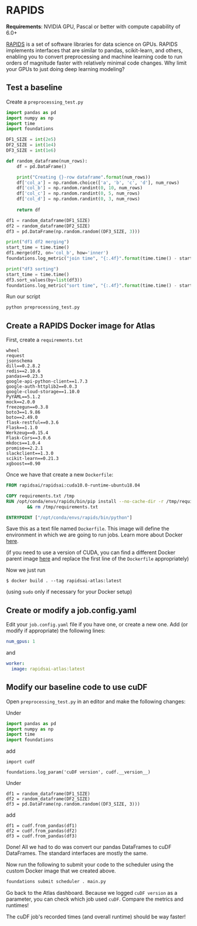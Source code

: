# RAPIDS

**Requirements**: NVIDIA GPU, Pascal or better with compute capability of 6.0+

[RAPIDS](https://developer.nvidia.com/rapids) is a set of software libraries for data science on GPUs. RAPIDS implements interfaces that are similar to pandas, scikit-learn, and others, enabling you to convert preprocessing and machine learning code to run orders of magnitude faster with relatively minimal code changes. Why limit your GPUs to just doing deep learning modeling? 

## Test a baseline

Create a `preprocessing_test.py`

```python
import pandas as pd
import numpy as np
import time
import foundations

DF1_SIZE = int(2e5)
DF2_SIZE = int(1e4)
DF3_SIZE = int(1e6)

def random_dataframe(num_rows):
    df = pd.DataFrame()

    print("Creating {}-row dataframe".format(num_rows))
    df['col_a'] = np.random.choice(['a', 'b', 'c', 'd'], num_rows)
    df['col_b'] = np.random.randint(0, 10, num_rows)
    df['col_c'] = np.random.randint(0, 5, num_rows)
    df['col_d'] = np.random.randint(0, 3, num_rows)
        
    return df

df1 = random_dataframe(DF1_SIZE)
df2 = random_dataframe(DF2_SIZE)
df3 = pd.DataFrame(np.random.random((DF3_SIZE, 3)))

print("df1 df2 merging")
start_time = time.time()
df1.merge(df2, on='col_b', how='inner')
foundations.log_metric("join time", "{:.4f}".format(time.time() - start_time))

print("df3 sorting")
start_time = time.time()
df3.sort_values(by=list(df3))
foundations.log_metric("sort time", "{:.4f}".format(time.time() - start_time))
```

Run our script

```bash
python preprocessing_test.py 
```

## Create a RAPIDS Docker image for Atlas


First, create a `requirements.txt`

```
wheel
request
jsonschema
dill==0.2.8.2
redis==2.10.6
pandas==0.23.3
google-api-python-client==1.7.3
google-auth-httplib2==0.0.3
google-cloud-storage==1.10.0
PyYAML==5.1.2
mock==2.0.0
freezegun==0.3.8
boto3==1.9.86
boto==2.49.0
flask-restful==0.3.6
Flask==1.1.0
Werkzeug==0.15.4
Flask-Cors==3.0.6
mkdocs==1.0.4
promise==2.2.1
slackclient==1.3.0
scikit-learn==0.21.3
xgboost==0.90
```


Once we have that create a new `Dockerfile`:

```Dockerfile
FROM rapidsai/rapidsai:cuda10.0-runtime-ubuntu18.04

COPY requirements.txt /tmp
RUN /opt/conda/envs/rapids/bin/pip install --no-cache-dir -r /tmp/requirements.txt \
        && rm /tmp/requirements.txt

ENTRYPOINT ["/opt/conda/envs/rapids/bin/python"]
```

Save this as a text file named `Dockerfile`. This image will define the environment in which we are going to run jobs. Learn more about Docker [here](https://www.docker.com). 

(if you need to use a version of CUDA, you can find a different Docker parent image [here](https://rapids.ai/start.html) and replace the first line of the `Dockerfile` appropriately)


Now we just run

```
$ docker build . --tag rapidsai-atlas:latest
```

(using `sudo` only if necessary for your Docker setup)



## Create or modify a job.config.yaml

Edit your `job.config.yaml` file if you have one, or create a new one. Add (or modify if appropriate) the following lines:

```yaml
num_gpus: 1
```

and

```yaml
worker:
  image: rapidsai-atlas:latest
```

## Modify our baseline code to use cuDF

Open `preprocessing_test.py` in an editor and make the following changes:

Under

```python
import pandas as pd
import numpy as np
import time
import foundations
```

add

```
import cudf

foundations.log_param('cuDF version', cudf.__version__)
```

Under

```
df1 = random_dataframe(DF1_SIZE)
df2 = random_dataframe(DF2_SIZE)
df3 = pd.DataFrame(np.random.random((DF3_SIZE, 3)))
```

add

```
df1 = cudf.from_pandas(df1)
df2 = cudf.from_pandas(df2)
df3 = cudf.from_pandas(df3)
```


Done! All we had to do was convert our pandas DataFrames to cuDF DataFrames. The standard interfaces are mostly the same. 



Now run the following to submit your code to the scheduler using the custom Docker image that we created above.

```bash
foundations submit scheduler . main.py
```

Go back to the Atlas dashboard. Because we logged `cuDF version` as a parameter, you can check which job used `cuDF`. Compare the metrics and runtimes! 

The cuDF job's recorded times (and overall runtime) should be way faster!

